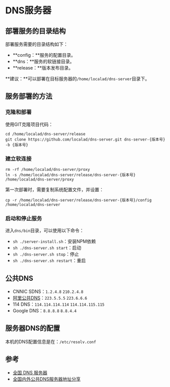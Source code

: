 # DNS服务器 #

## 部署服务的目录结构 ##

部署服务需要的目录结构如下：

- **config：**服务的配置目录。
- **dns：**服务的软链接目录。
- **release：**版本发布目录。

**建议：**可以部署在目标服务器的`/home/localad/dns-server`目录下。

## 服务部署的方法 ##

### 克隆和部署 ###

使用GIT克隆项目代码：

	cd /home/localad/dns-server/release
	git clone https://github.com/localad/dns-server.git dns-server-{版本号} -b {版本号}

### 建立软连接 ###

	rm -rf /home/localad/dns-server/proxy
	ln -s /home/localad/dns-server/release/dns-server-{版本号} /home/localad/dns-server/proxy

第一次部署时，需要复制系统配置文件，并设置：

	cp -r /home/localad/dns-server/release/dns-server-{版本号}/config /home/localad/dns-server

### 启动和停止服务 ###

进入`dns/bin`目录，可以使用以下命令：

- `sh ./server-install.sh`：安装NPM依赖
- `sh ./dns-server.sh start`：启动
- `sh ./dns-server.sh stop`：停止
- `sh ./dns-server.sh restart`：重启

## 公共DNS ##

- CNNIC SDNS：`1.2.4.8` `210.2.4.8`
- [阿里公共DNS](http://www.alidns.com/)：`223.5.5.5` `223.6.6.6`
- 114 DNS：`114.114.114.114` `114.114.115.115`
- Google DNS：`8.8.8.8` `8.8.4.4`

## 服务器DNS的配置 ##

本机的DNS配置信息是在：`/etc/resolv.conf`

## 参考 ##

- [全国 DNS 服务器](http://www.ip.cn/dns.html)
- [全国内外公共DNS服务器地址分享](http://www.orsoon.com/news/pcnews/15733.html)